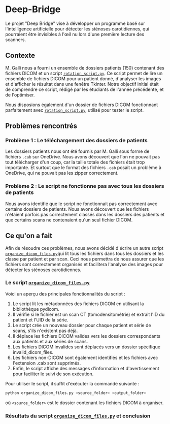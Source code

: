 # Deep-Bridge

Le projet "Deep Bridge" vise à développer un programme basé sur l'intelligence artificielle pour détecter les sténoses
carotidiennes, qui pourraient être invisibles à l'œil nu lors d'une première lecture des scanners.

## Contexte

M. Galli nous a fourni un ensemble de dossiers patients (150) contenant des fichiers DICOM et un script
[`rotation_script.py`](rotation_script.py). Ce script permet de lire un ensemble de fichiers DICOM pour un patient
donné, d'analyser les images et d'afficher le résultat dans une fenêtre Tkinter. Notre objectif initial était
de comprendre ce script, rédigé par les étudiants de l'année précédente, et de l'optimiser.

Nous disposions également d'un dossier de fichiers DICOM fonctionnant parfaitement avec
[`rotation_script.py`](rotation_script.py), utilisé pour tester le script.

## Problèmes rencontrés

### Problème 1 : Le téléchargement des dossiers de patients

Les dossiers patients nous ont été fournis par M. Galli sous forme de fichiers `.cab` sur OneDrive. Nous avons
découvert que l'on ne pouvait pas tout télécharger d'un coup, car la taille totale des fichiers était trop importante.
Et surtout que le format des fichiers `.cab` posait un problème à OneDrive, qui ne pouvait pas les zipper correctement.

### Problème 2 : Le script ne fonctionne pas avec tous les dossiers de patients

Nous avons identifié que le script ne fonctionnait pas correctement avec certains dossiers de patients. Nous avons
découvert que les fichiers n'étaient parfois pas correctement classés dans les dossiers des patients et que certains
scans ne contenaient qu'un seul fichier DICOM.

## Ce qu'on a fait

Afin de résoudre ces problèmes, nous avons décidé d'écrire un autre script
[`organize_dicom_files.py`](organize_dicom_files.py)qui lit tous les fichiers
dans tous les dossiers et les classe par patient et par scan. Ceci nous permettra de nous assurer que les fichiers sont
correctement organisés et facilitera l'analyse des images pour détecter les sténoses carotidiennes.

### Le script [`organize_dicom_files.py`](organize_dicom_files.py)

Voici un aperçu des principales fonctionnalités du script :

<ol>
<li>Le script lit les métadonnées des fichiers DICOM en utilisant la bibliothèque pydicom.</li>
<li>Il vérifie si le fichier est un scan CT (tomodensitométrie) et extrait l'ID du patient et l'UID de la série.</li>
<li>Le script crée un nouveau dossier pour chaque patient et série de scans, s'ils n'existent pas déjà.</li>
<li>Il déplace les fichiers DICOM valides vers les dossiers correspondants aux patients et aux séries de scans.</li>
<li>Les fichiers DICOM invalides sont déplacés vers un dossier spécifique invalid_dicom_files.</li>
<li>Les fichiers non-DICOM sont également identifiés et les fichiers avec l'extension .cab sont supprimés.</li>
<li>Enfin, le script affiche des messages d'information et d'avertissement pour faciliter le suivi de son exécution.</li>
</ol>

Pour utiliser le script, il suffit d'exécuter la commande suivante :

```bash
python organize_dicom_files.py <source_folder> <output_folder>
```

où `<source_folder>` est le dossier contenant les fichiers DICOM à organiser.

### Résultats du script [`organize_dicom_files.py`](organize_dicom_files.py) et conclusion